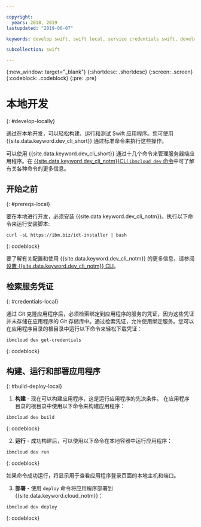 ```yaml
---

copyright:
  years: 2018, 2019
lastupdated: "2019-06-07"

keywords: develop swift, swift local, service credentials swift, developer tools swift, swift cli, ibmcloud build swift, ibmcloud swift

subcollection: swift

---
```


{:new_window: target="_blank"}
{:shortdesc: .shortdesc}
{:screen: .screen}
{:codeblock: .codeblock}
{:pre: .pre}

# 本地开发
{: #develop-locally}

通过在本地开发，可以轻松构建、运行和测试 Swift 应用程序。您可使用 {{site.data.keyword.dev_cli_short}} 通过标准命令来执行这些操作。 

可以使用 {{site.data.keyword.dev_cli_short}} 通过十几个命令来管理服务器端应用程序。在 [{{site.data.keyword.dev_cli_notm}}CLI `ibmcloud dev` 命令](/docs/cli/idt?topic=cloud-cli-idt-cli)中可了解有关各种命令的更多信息。

## 开始之前
{: #prereqs-local}

要在本地进行开发，必须安装 {{site.data.keyword.dev_cli_notm}}。执行以下命令来运行安装脚本:
```
curl -sL https://ibm.biz/idt-installer | bash
```
{: codeblock}

要了解有关配置和使用 {{site.data.keyword.dev_cli_notm}} 的更多信息，请参阅[设置 {{site.data.keyword.dev_cli_notm}} CLI](/docs/cli?topic=cloud-cli-getting-started)。

## 检索服务凭证
{: #credentials-local}

通过 Git 克隆应用程序后，必须检索绑定到应用程序的服务的凭证，因为这些凭证并未存储在应用程序的 Git 存储库中。通过检索凭证，允许使用绑定服务。您可以在应用程序目录的根目录中运行以下命令来轻松下载凭证：
```
ibmcloud dev get-credentials
```
{: codeblock}

## 构建、运行和部署应用程序
{: #build-deploy-local}

1. **构建** - 现在可以构建应用程序，这是运行应用程序的先决条件。
  在应用程序目录的根目录中使用以下命令来构建应用程序：
  ```
ibmcloud dev build
```
  {: codeblock}

2. **运行** - 成功构建后，可以使用以下命令在本地容器中运行应用程序：
  ```
ibmcloud dev run
```
  {: codeblock}

  如果命令成功运行，将显示用于查看应用程序登录页面的本地主机和端口。

3. **部署** - 使用 `deploy` 命令将应用程序部署到 {{site.data.keyword.cloud_notm}}：
  ```
ibmcloud dev deploy
```
  {: codeblock}
